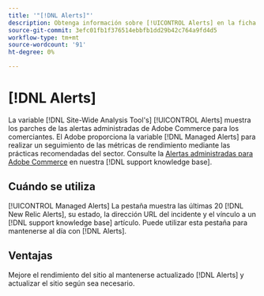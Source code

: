 ```yaml
---
title: '"[!DNL Alerts]"'
description: Obtenga información sobre [!UICONTROL Alerts] en la ficha [!DNL Site-Wide Analysis Tool], cuándo utilizarla y sus ventajas.
source-git-commit: 3efc01fb1f376514ebbfb1dd29b42c764a9fd4d5
workflow-type: tm+mt
source-wordcount: '91'
ht-degree: 0%

---
```


# [!DNL Alerts]

La variable [!DNL Site-Wide Analysis Tool's] [!UICONTROL Alerts] muestra los parches de las alertas administradas de Adobe Commerce para los comerciantes. El Adobe proporciona la variable [!DNL Managed Alerts] para realizar un seguimiento de las métricas de rendimiento mediante las prácticas recomendadas del sector. Consulte la [Alertas administradas para Adobe Commerce](https://support.magento.com/hc/en-us/articles/360045806832-Managed-alerts-for-Adobe-Commerce) en nuestra [!DNL support knowledge base].

## Cuándo se utiliza

[!UICONTROL Managed Alerts] La pestaña muestra las últimas 20 [!DNL New Relic Alerts], su estado, la dirección URL del incidente y el vínculo a un [!DNL support knowledge base] artículo. Puede utilizar esta pestaña para mantenerse al día con [!DNL Alerts].

## Ventajas

Mejore el rendimiento del sitio al mantenerse actualizado [!DNL Alerts] y actualizar el sitio según sea necesario.

